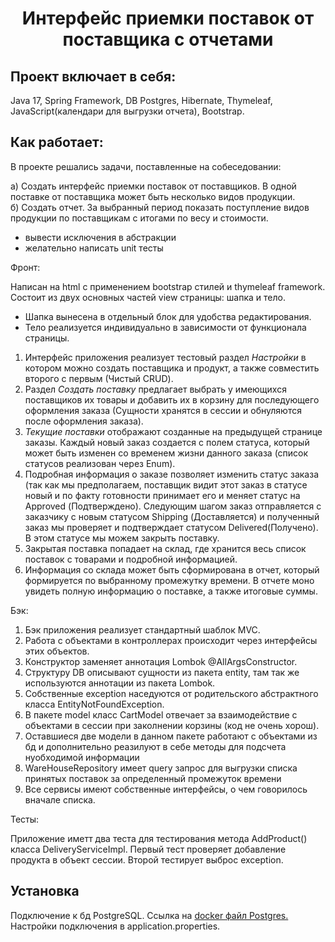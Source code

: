 <h1 align="center">Интерфейс приемки поставок от поставщика с отчетами</h1>

## Проект включает в себя:
Java 17, Spring Framework, DB Postgres, Hibernate, Thymeleaf, JavaScript(календари для выгрузки отчета), Bootstrap. 

## Как работает:

В проекте решались задачи, поставленные на собеседовании:

а) Создать интерфейс приемки поставок от поставщиков. В одной поставке от поставщика может быть несколько видов продукции.  
б) Создать отчет. За выбранный период показать поступление видов продукции по поставщикам с итогами по весу и стоимости.
* вывести исключения в абстракции
* желательно написать unit тесты

Фронт:

Написан на html c применением bootstrap стилей и thymeleaf framework. Cостоит из двух основных частей view страницы: шапка и тело.
  * Шапка вынесена в отдельный блок для удобства редактирования.
  * Тело реализуется индивидуально в зависимости от функционала страницы.
  
1) Интерфейс приложения реализует тестовый раздел *Настройки* в котором можно создать поставщика и продукт, а также совместить второго с первым (Чистый CRUD).
2) Раздел *Создать поставку* предлагает выбрать у имеющихся поставщиков их товары и добавить их в корзину для последующего оформления заказа (Сущности хранятся в сессии и обнуляются после оформления заказа).
3) *Текущие поставки* отображают созданные на предыдущей странице заказы. Каждый новый заказ создается с полем статуса, который может быть изменен со временем жизни данного заказа (список статусов реализован через Enum).
4) Подробная информация о заказе позволяет изменить статус заказа (так как мы предполагаем, поставщик видит этот заказ в статусе новый и по факту готовности принимает его и меняет статус на Approved (Подтверждено).
Следующим шагом заказ отправляется с заказчику с новым статусом Shipping (Доставляется) и полученный заказ мы проверяет и подтверждает статусом Delivered(Получено).
В этом статусе мы можем закрыть поставку.
5) Закрытая поставка попадает на склад, где хранится весь список поставок с товарами и подробной информацией.
6) Информация со склада может быть сформирована в отчет, который формируется по выбранному промежутку времени. В отчете моно увидеть полную информацию о поставке, а также итоговые суммы.

Бэк:

1) Бэк приложения реализует стандартный шаблок MVC.
2) Работа с объектами в контроллерах происходит через интерфейсы этих объектов.
3) Конструктор заменяет аннотация Lombok @AllArgsConstructor.
4) Структуру DB описывают сущности из пакета entity, там так же используются аннотации из пакета Lombok.
5) Собственные exception наседуются от родительского абстрактного класса EntityNotFoundException.
6) В пакете model класс CartModel отвечает за взаимодействие с объектами в сессии при заколнении корзины (код не очень хорош).
7) Оставшиеся две модели в данном пакете работают с объектами из бд и дополнительно реазилуют в себе методы для подсчета нуобходимой информации
8) WareHouseRepository имеет query запрос для выгрузки списка принятых поставок за определенный промежуток времени
9) Все сервисы имеют собственные интерфейсы, о чем говорилось вначале списка.

Тесты:

Приложение иметт два теста для тестирования метода AddProduct() класса DeliveryServiceImpl.
Первый тест проверяет добавление продукта в объект сессии.
Второй тестирует выброс exception.


## Установка

Подключение к бд PostgreSQL. Ссылка на <a href="https://hub.docker.com/_/postgres">docker файл Postgres.</a><br>
Настройки подключения в application.properties.
